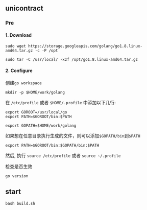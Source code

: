 ## unicontract
### Pre

#### 1. Download
```
sudo wget https://storage.googleapis.com/golang/go1.8.linux-amd64.tar.gz -c -P /opt

sudo tar -C /usr/local/ -xzf /opt/go1.8.linux-amd64.tar.gz

```
#### 2. Configure
创建`go workspace`

```
mkdir -p $HOME/work/golang
```

在 `/etc/profile` 或者 `$HOME/.profile` 中添加以下几行:
```
export GOROOT=/usr/local/go
export PATH=$GOROOT/bin:$PATH

export GOPATH=$HOME/work/golang

```

如果想在任意目录执行生成的文件，则可以添加`$GOPATH/bin`到`$PATH`
```
export PATH=$GOROOT/bin:$GOPATH/bin:$PATH
```
然后, 执行 `source /etc/profile` 或者 `source ~/.profile`

检查是否生效
```
go version
```

## start
```
bash build.sh
```